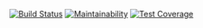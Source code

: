 [![Build Status](https://api.travis-ci.org/bladebhs/top_contributors.svg?branch=master)](http://travis-ci.org/bladebhs/top_contributors) [![Maintainability](https://api.codeclimate.com/v1/badges/1f7c24e3c35b90ec4427/maintainability)](https://codeclimate.com/github/bladebhs/top_contributors/maintainability) [![Test Coverage](https://api.codeclimate.com/v1/badges/1f7c24e3c35b90ec4427/test_coverage)](https://codeclimate.com/github/bladebhs/top_contributors/test_coverage)
